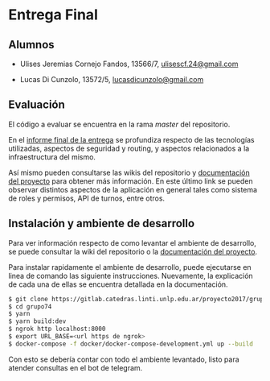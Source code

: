 # Entrega Final

## Alumnos

-   Ulises Jeremias Cornejo Fandos, 13566/7, ulisescf.24@gmail.com

-   Lucas Di Cunzolo, 13572/5, lucasdicunzolo@gmail.com   

## Evaluación

El código a evaluar se encuentra en la rama _master_ del repositorio.

En el [informe final de la entrega](./INFORME_DESARROLLO.pdf) se profundiza
respecto de las tecnologías utilizadas, aspectos de seguridad y routing, y
aspectos relacionados a la infraestructura del mismo.

Así mismo pueden consultarse las wikis del repositorio y
[documentación del proyecto](http://hnrg.readthedocs.io/) para obtener
más información.  En este último
link se pueden observar distintos aspectos de la aplicación en general tales
como sistema de roles y permisos, API de turnos, entre otros.

## Instalación y ambiente de desarrollo

Para ver información respecto de como levantar el ambiente de desarrollo,
se puede consultar la wiki del repositorio o la
[documentación del proyecto](http://hnrg.readthedocs.io/).

Para instalar rapidamente el ambiente de desarrollo, puede ejecutarse
en linea de comando las siguiente instrucciones. Nuevamente, la explicación
de cada una de ellas se encuentra detallada en la documentación.

```sh
$ git clone https://gitlab.catedras.linti.unlp.edu.ar/proyecto2017/grupo74.git
$ cd grupo74
$ yarn
$ yarn build:dev
$ ngrok http localhost:8000
$ export URL_BASE=<url https de ngrok>
$ docker-compose -f docker/docker-compose-development.yml up --build
```

Con esto se debería contar con todo el ambiente levantado, listo para atender
consultas en el bot de telegram.

